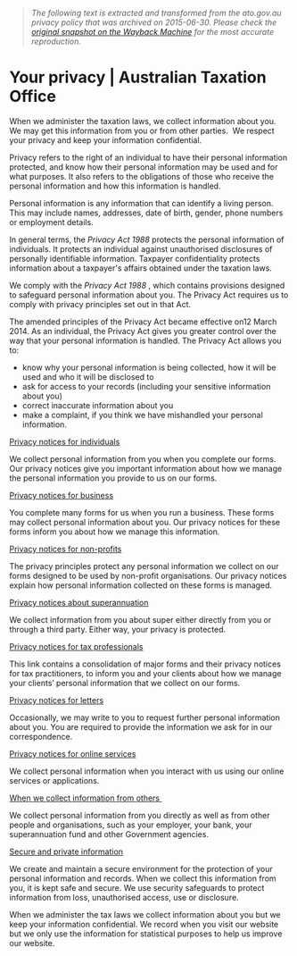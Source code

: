 > *The following text is extracted and transformed from the ato.gov.au privacy policy that was archived on 2015-06-30. Please check the [original snapshot on the Wayback Machine](https://web.archive.org/web/20150630150933id_/https%3A//www.ato.gov.au/About-ATO/Access%2C-accountability-and-reporting/Your-privacy) for the most accurate reproduction.*

# Your privacy | Australian Taxation Office

When we administer the taxation laws, we collect information about you.  We may get this information from you or from other parties.  We respect your privacy and keep your information confidential.

Privacy refers to the right of an individual to have their personal information protected, and know how their personal information may be used and for what purposes. It also refers to the obligations of those who receive the personal information and how this information is handled.

Personal information is any information that can identify a living person. This may include names, addresses, date of birth, gender, phone numbers or employment details.

In general terms, the _Privacy Act 1988_ protects the personal information of individuals. It protects an individual against unauthorised disclosures of personally identifiable information. Taxpayer confidentiality protects information about a taxpayer's affairs obtained under the taxation laws.

We comply with the _Privacy Act 1988_ , which contains provisions designed to safeguard personal information about you. The Privacy Act requires us to comply with privacy principles set out in that Act.

The amended principles of the Privacy Act became effective on12 March 2014. As an individual, the Privacy Act gives you greater control over the way that your personal information is handled. The Privacy Act allows you to:

  * know why your personal information is being collected, how it will be used and who it will be disclosed to
  * ask for access to your records (including your sensitive information about you)
  * correct inaccurate information about you
  * make a complaint, if you think we have mishandled your personal information.



[Privacy notices for individuals](https://web.archive.org/About-ATO/Access,-accountability-and-reporting/Your-privacy/Privacy-notices-for-individuals/)  

We collect personal information from you when you complete our forms. Our privacy notices give you important information about how we manage the personal information you provide to us on our forms.

[Privacy notices for business](https://web.archive.org/About-ATO/Access,-accountability-and-reporting/Your-privacy/Privacy-notices-for-business/)  

You complete many forms for us when you run a business. These forms may collect personal information about you. Our privacy notices for these forms inform you about how we manage this information.

[Privacy notices for non-profits](https://web.archive.org/About-ATO/Access,-accountability-and-reporting/Your-privacy/Privacy-notices-for-non-profits/)  

The privacy principles protect any personal information we collect on our forms designed to be used by non-profit organisations. Our privacy notices explain how personal information collected on these forms is managed.

[Privacy notices about superannuation](https://web.archive.org/About-ATO/Access,-accountability-and-reporting/Your-privacy/Privacy-notices-about-superannuation/)

We collect information from you about super either directly from you or through a third party. Either way, your privacy is protected.

[Privacy notices for tax professionals](https://web.archive.org/About-ATO/Access,-accountability-and-reporting/Your-privacy/Privacy-notices-for-tax-professionals/)  

This link contains a consolidation of major forms and their privacy notices for tax practitioners, to inform you and your clients about how we manage your clients’ personal information that we collect on our forms.

[Privacy notices for letters](https://web.archive.org/About-ATO/Access,-accountability-and-reporting/Your-privacy/Privacy-notices-for-letters/)

Occasionally, we may write to you to request further personal information about you. You are required to provide the information we ask for in our correspondence.

[Privacy notices for online services](https://web.archive.org/About-ATO/Access,-accountability-and-reporting/Your-privacy/Privacy-notices-for-online-services/)

We collect personal information when you interact with us using our online services or applications.

[When we collect information from others ](https://www.ato.gov.au/About-ATO/Access,-accountability-and-reporting/Your-privacy/When-we-collect-information-from-others/ "When we collect information from others ")

We collect personal information from you directly as well as from other people and organisations, such as your employer, your bank, your superannuation fund and other Government agencies.

[Secure and private information](https://web.archive.org/About-ATO/Access,-accountability-and-reporting/Your-privacy/Secure-and-private-information/)  

We create and maintain a secure environment for the protection of your personal information and records. When we collect this information from you, it is kept safe and secure. We use security safeguards to protect information from loss, unauthorised access, use or disclosure.

When we administer the tax laws we collect information about you but we keep your information confidential. We record when you visit our website but we only use the information for statistical purposes to help us improve our website.
